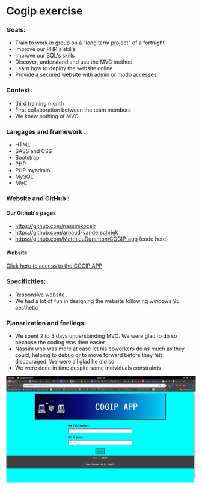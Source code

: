 # Cogip exercise

### Goals:
* Train to work in group on a "long term project" of a fortnight
* Improve our PHP's skills
* Improve our SQL's skills
* Discover, understand and use the MVC method
* Learn how to deploy the website online
* Provide a secured website with admin or modo accesses

### Context:
* third training month
* First collaboration between the team members
* We knew nothing of MVC

### Langages and framework :
* HTML
* SASS and CSS
* Bootstrap
* PHP
* PHP myadmin
* MySQL
* MVC

### Website and GitHub :
#### Our Github's pages
* https://github.com/nassimkoceir
* https://github.com/arnaud-vanderschriek
* https://github.com/MatthieuDuranton/COGIP-app (code here)
#### Website
[Click here to access to the COGIP APP](http://nassimkoceir.be/cogip/)

### Specificities:
* Responsive website
* We had a lot of fun in designing the website following windows 95 aesthetic

### Planarization and feelings:
* We spent 2 to 3 days understanding MVC. We were glad to do so because the coding was then easier
* Nassim who was more at ease let his coworkers do as much as they could, helping to debug or to move forward before they felt discouraged. We were all glad he did so
* We were done in time despite some individuals constraints 

![Screenshot](assets/image/Cogip_screenshot.png)





